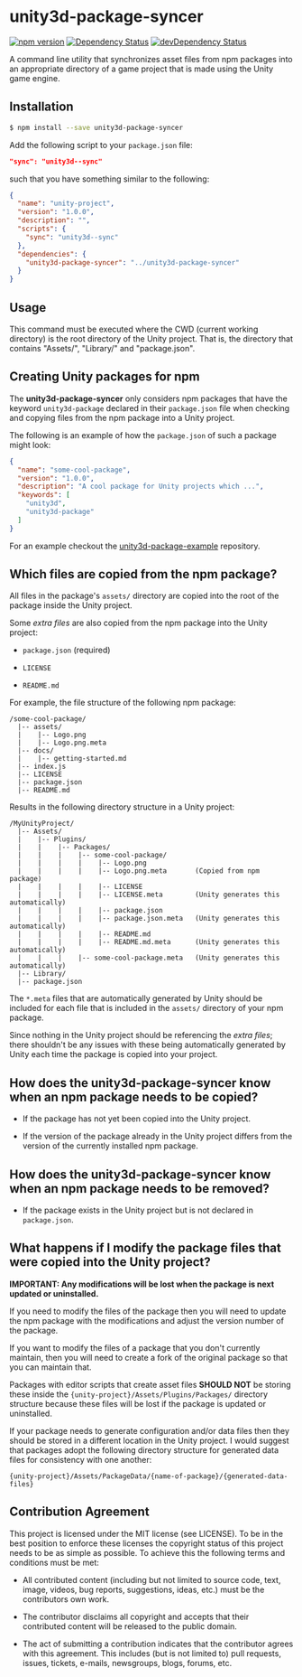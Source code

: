 # unity3d-package-syncer

[![npm version](https://badge.fury.io/js/unity3d-package-syncer.svg)](https://badge.fury.io/js/unity3d-package-syncer)
[![Dependency Status](https://david-dm.org/rotorz/unity3d-package-syncer.svg)](https://david-dm.org/rotorz/unity3d-package-syncer)
[![devDependency Status](https://david-dm.org/rotorz/unity3d-package-syncer/dev-status.svg)](https://david-dm.org/rotorz/unity3d-package-syncer#info=devDependencies)

A command line utility that synchronizes asset files from npm packages into an appropriate
directory of a game project that is made using the Unity game engine.


## Installation

```sh
$ npm install --save unity3d-package-syncer
```

Add the following script to your `package.json` file:

```json
"sync": "unity3d--sync"
```

such that you have something similar to the following:

```json
{
  "name": "unity-project",
  "version": "1.0.0",
  "description": "",
  "scripts": {
    "sync": "unity3d--sync"
  },
  "dependencies": {
    "unity3d-package-syncer": "../unity3d-package-syncer"
  }
}
```


## Usage

This command must be executed where the CWD (current working directory) is the root
directory of the Unity project. That is, the directory that contains "Assets/", "Library/"
and "package.json".


## Creating Unity packages for npm

The **unity3d-package-syncer** only considers npm packages that have the keyword
`unity3d-package` declared in their `package.json` file when checking and copying files
from the npm package into a Unity project.

The following is an example of how the `package.json` of such a package might look:

```json
{
  "name": "some-cool-package",
  "version": "1.0.0",
  "description": "A cool package for Unity projects which ...",
  "keywords": [
    "unity3d",
    "unity3d-package"
  ]
}
```

For an example checkout the [unity3d-package-example](https://github.com/rotorz/unity3d-package-example) repository.


## Which files are copied from the npm package?

All files in the package's `assets/` directory are copied into the root of the package
inside the Unity project.

Some *extra files* are also copied from the npm package into the Unity project:

  - `package.json` (required)

  - `LICENSE`

  - `README.md`

For example, the file structure of the following npm package:

```
/some-cool-package/
  |-- assets/
  |    |-- Logo.png
  |    |-- Logo.png.meta
  |-- docs/
  |    |-- getting-started.md
  |-- index.js
  |-- LICENSE
  |-- package.json
  |-- README.md
```

Results in the following directory structure in a Unity project:

```
/MyUnityProject/
  |-- Assets/
  |    |-- Plugins/
  |    |    |-- Packages/
  |    |    |    |-- some-cool-package/
  |    |    |    |    |-- Logo.png
  |    |    |    |    |-- Logo.png.meta       (Copied from npm package)
  |    |    |    |    |-- LICENSE
  |    |    |    |    |-- LICENSE.meta        (Unity generates this automatically)
  |    |    |    |    |-- package.json
  |    |    |    |    |-- package.json.meta   (Unity generates this automatically)
  |    |    |    |    |-- README.md
  |    |    |    |    |-- README.md.meta      (Unity generates this automatically)
  |    |    |    |-- some-cool-package.meta   (Unity generates this automatically)
  |-- Library/
  |-- package.json
```

The `*.meta` files that are automatically generated by Unity should be included for each
file that is included in the `assets/` directory of your npm package.

Since nothing in the Unity project should be referencing the *extra files*; there
shouldn't be any issues with these being automatically generated by Unity each time the
package is copied into your project.


## How does the **unity3d-package-syncer** know when an npm package needs to be copied?

- If the package has not yet been copied into the Unity project.

- If the version of the package already in the Unity project differs from the version of
  the currently installed npm package.


## How does the **unity3d-package-syncer** know when an npm package needs to be removed?

- If the package exists in the Unity project but is not declared in `package.json`.


## What happens if I modify the package files that were copied into the Unity project?

**IMPORTANT: Any modifications will be lost when the package is next updated or uninstalled.**

If you need to modify the files of the package then you will need to update the npm
package with the modifications and adjust the version number of the package.

If you want to modify the files of a package that you don't currently maintain, then you
will need to create a fork of the original package so that you can maintain that.

Packages with editor scripts that create asset files **SHOULD NOT** be storing these
inside the `{unity-project}/Assets/Plugins/Packages/` directory structure because these
files will be lost if the package is updated or uninstalled.

If your package needs to generate configuration and/or data files then they should be
stored in a different location in the Unity project. I would suggest that packages adopt
the following directory structure for generated data files for consistency with one
another:

```
{unity-project}/Assets/PackageData/{name-of-package}/{generated-data-files}
```


## Contribution Agreement

This project is licensed under the MIT license (see LICENSE). To be in the best
position to enforce these licenses the copyright status of this project needs to
be as simple as possible. To achieve this the following terms and conditions
must be met:

- All contributed content (including but not limited to source code, text,
  image, videos, bug reports, suggestions, ideas, etc.) must be the
  contributors own work.

- The contributor disclaims all copyright and accepts that their contributed
  content will be released to the public domain.

- The act of submitting a contribution indicates that the contributor agrees
  with this agreement. This includes (but is not limited to) pull requests, issues,
  tickets, e-mails, newsgroups, blogs, forums, etc.
